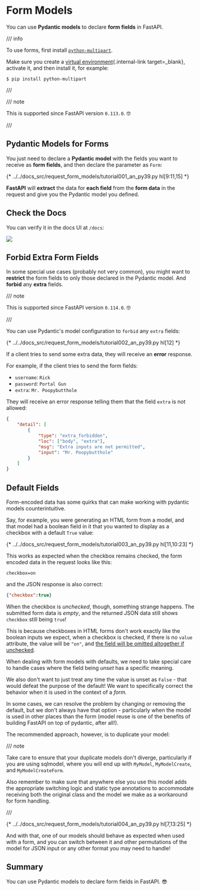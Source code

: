 # Form Models

You can use **Pydantic models** to declare **form fields** in FastAPI.

/// info

To use forms, first install <a href="https://github.com/Kludex/python-multipart" class="external-link" target="_blank">`python-multipart`</a>.

Make sure you create a [virtual environment](../virtual-environments.md){.internal-link target=_blank}, activate it, and then install it, for example:

```console
$ pip install python-multipart
```

///

/// note

This is supported since FastAPI version `0.113.0`. 🤓

///

## Pydantic Models for Forms

You just need to declare a **Pydantic model** with the fields you want to receive as **form fields**, and then declare the parameter as `Form`:

{* ../../docs_src/request_form_models/tutorial001_an_py39.py hl[9:11,15] *}

**FastAPI** will **extract** the data for **each field** from the **form data** in the request and give you the Pydantic model you defined.

## Check the Docs

You can verify it in the docs UI at `/docs`:

<div class="screenshot">
<img src="/img/tutorial/request-form-models/image01.png">
</div>

## Forbid Extra Form Fields

In some special use cases (probably not very common), you might want to **restrict** the form fields to only those declared in the Pydantic model. And **forbid** any **extra** fields.

/// note

This is supported since FastAPI version `0.114.0`. 🤓

///

You can use Pydantic's model configuration to `forbid` any `extra` fields:

{* ../../docs_src/request_form_models/tutorial002_an_py39.py hl[12] *}

If a client tries to send some extra data, they will receive an **error** response.

For example, if the client tries to send the form fields:

* `username`: `Rick`
* `password`: `Portal Gun`
* `extra`: `Mr. Poopybutthole`

They will receive an error response telling them that the field `extra` is not allowed:

```json
{
    "detail": [
        {
            "type": "extra_forbidden",
            "loc": ["body", "extra"],
            "msg": "Extra inputs are not permitted",
            "input": "Mr. Poopybutthole"
        }
    ]
}
```

## Default Fields

Form-encoded data has some quirks that can make working with pydantic models counterintuitive.

Say, for example, you were generating an HTML form from a model,
and that model had a boolean field in it that you wanted to display as a checkbox
with a default `True` value:

{* ../../docs_src/request_form_models/tutorial003_an_py39.py hl[11,10:23] *}

This works as expected when the checkbox remains checked,
the form encoded data in the request looks like this:

```formencoded
checkbox=on
```

and the JSON response is also correct:

```json
{"checkbox":true}
```

When the checkbox is *unchecked*, though, something strange happens.
The submitted form data is *empty*,
and the returned JSON data still shows `checkbox` still being `true`!

This is because checkboxes in HTML forms don't work exactly like the boolean inputs we expect,
when a checkbox is checked, if there is no `value` attribute, the value will be `"on"`,
and [the field will be omitted altogether if unchecked](https://developer.mozilla.org/en-US/docs/Web/HTML/Reference/Elements/input/checkbox).

When dealing with form models with defaults,
we need to take special care to handle cases where the field being *unset* has a specific meaning.

We also don't want to just treat any time the value is unset as ``False`` -
that would defeat the purpose of the default!
We want to specifically correct the behavior when it is used in the context of a *form.*

In some cases, we can resolve the problem by changing or removing the default,
but we don't always have that option -
particularly when the model is used in other places than the form
(model reuse is one of the benefits of building FastAPI on top of pydantic, after all!).

The recommended approach, however, is to duplicate your model:

/// note

Take care to ensure that your duplicate models don't diverge,
particularly if you are using sqlmodel,
where you will end up with `MyModel`, `MyModelCreate`, and `MyModelCreateForm`.

Also remember to make sure that anywhere else you use this model adds the appropriate
switching logic and static type annotations to accommodate receiving both the original class
and the model we make as a workaround for form handling.

///

{* ../../docs_src/request_form_models/tutorial004_an_py39.py hl[7,13:25] *}

And with that, one of our models should behave as expected when used with a form,
and you can switch between it and other permutations of the model for JSON input
or any other format you may need to handle!

## Summary

You can use Pydantic models to declare form fields in FastAPI. 😎
